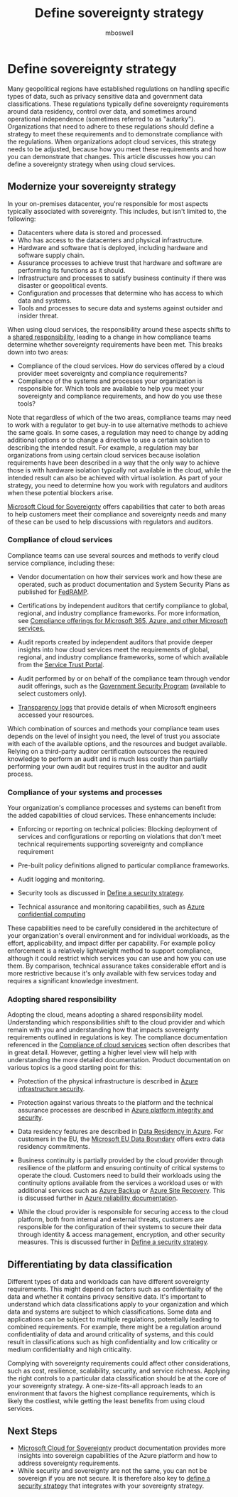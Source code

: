 ﻿---
title: Define sovereignty strategy
description: Use the Cloud Adoption Framework for Azure to learn to build a business justification for sovereignty.
author: mboswell
ms.author: mboswell
ms.date: 12/01/2023
ms.topic: conceptual
---

# Define sovereignty strategy

Many geopolitical regions have established regulations on handling specific types of data, such as privacy sensitive data and government data classifications. These regulations typically define sovereignty requirements around data residency, control over data, and sometimes around operational independence (sometimes referred to as "autarky"). Organizations that need to adhere to these regulations should define a strategy to meet these requirements and to demonstrate compliance with the regulations. When organizations adopt cloud services, this strategy needs to be adjusted, because how you meet these requirements and how you can demonstrate that changes. This article discusses how you can define a sovereignty strategy when using cloud services.

## Modernize your sovereignty strategy

In your on-premises datacenter, you're responsible for most aspects typically associated with sovereignty. This includes, but isn't limited to, the following:

- Datacenters where data is stored and processed.
- Who has access to the datacenters and physical infrastructure.
- Hardware and software that is deployed, including hardware and software supply chain.
- Assurance processes to achieve trust that hardware and software are performing its functions as it should.
- Infrastructure and processes to satisfy business continuity if there was disaster or geopolitical events.
- Configuration and processes that determine who has access to which data and systems.
- Tools and processes to secure data and systems against outsider and insider threat.

When using cloud services, the responsibility around these aspects shifts to a [shared responsibility](/azure/security/fundamentals/shared-responsibility), leading to a change in how compliance teams determine whether sovereignty requirements have been met. This breaks down into two areas:

- Compliance of the cloud services. How do services offered by a cloud provider meet sovereignty and compliance requirements?
- Compliance of the systems and processes your organization is responsible for. Which tools are available to help you meet your sovereignty and compliance requirements, and how do you use these tools?

Note that regardless of which of the two areas, compliance teams may need to work with a regulator to get buy-in to use alternative methods to achieve the same goals. In some cases, a regulation may need to change by adding additional options or to change a directive to use a certain solution to describing the intended result. For example, a regulation may bar organizations from using certain cloud services because isolation requirements have been described in a way that the only way to achieve those is with hardware isolation typically not available in the cloud, while the intended result can also be achieved with virtual isolation. As part of your strategy, you need to determine how you work with regulators and auditors when these potential blockers arise.

[Microsoft Cloud for Sovereignty](/industry/sovereignty/) offers capabilities that cater to both areas to help customers meet their compliance and sovereignty needs and many of these can be used to help discussions with regulators and auditors.

### Compliance of cloud services

Compliance teams can use several sources and methods to verify cloud service compliance, including these:

- Vendor documentation on how their services work and how these are operated, such as product documentation and System Security Plans as published for [FedRAMP](https://servicetrust.microsoft.com/viewpage/FedRAMP).

- Certifications by independent auditors that certify compliance to global, regional, and industry compliance frameworks. For more information, see [Compliance offerings for Microsoft 365, Azure, and other Microsoft services.](/compliance/regulatory/offering-home)

- Audit reports created by independent auditors that provide deeper insights into how cloud services meet the requirements of global, regional, and industry compliance frameworks, some of which available from the [Service Trust Portal](https://servicetrust.microsoft.com/).

- Audit performed by or on behalf of the compliance team through vendor audit offerings, such as the [Government Security Program](https://www.microsoft.com/securityengineering/gsp) (available to select customers only).

- [Transparency logs](/industry/sovereignty/transparency-logs) that provide details of when Microsoft engineers accessed your resources.

Which combination of sources and methods your compliance team uses depends on the level of insight you need, the level of trust you associate with each of the available options, and the resources and budget available. Relying on a third-party auditor certification outsources the required knowledge to perform an audit and is much less costly than partially performing your own audit but requires trust in the auditor and audit process.

### Compliance of your systems and processes

Your organization's compliance processes and systems can benefit from the added capabilities of cloud services. These enhancements include:

- Enforcing or reporting on technical policies: Blocking deployment of services and configurations or reporting on violations that don't meet technical requirements supporting sovereignty and compliance requirement

- Pre-built policy definitions aligned to particular compliance frameworks.

- Audit logging and monitoring.

- Security tools as discussed in [Define a security strategy](/azure/cloud-adoption-framework/strategy/define-security-strategy).

- Technical assurance and monitoring capabilities, such as [Azure confidential computing](/azure/confidential-computing/overview)

These capabilities need to be carefully considered in the architecture of your organization's overall environment and for individual workloads, as the effort, applicability, and impact differ per capability. For example policy enforcement is a relatively lightweight method to support compliance, although it could restrict which services you can use and how you can use them. By comparison, technical assurance takes considerable effort and is more restrictive because it's only available with few services today and requires a significant knowledge investment.

### Adopting shared responsibility

Adopting the cloud, means adopting a shared responsibility model. Understanding which responsibilities shift to the cloud provider and which remain with you and understanding how that impacts sovereignty requirements outlined in regulations is key. The compliance documentation referenced in the [Compliance of cloud services](#compliance-of-cloud-services) section often describes that in great detail. However, getting a higher level view will help with understanding the more detailed documentation. Product documentation on various topics is a good starting point for this:

- Protection of the physical infrastructure is described in [Azure infrastructure security](/azure/security/fundamentals/infrastructure).

- Protection against various threats to the platform and the technical assurance processes are described in [Azure platform integrity and security](/azure/security/fundamentals/platform).

- Data residency features are described in [Data Residency in Azure](https://azure.microsoft.com/explore/global-infrastructure/data-residency/). For customers in the EU, the [Microsoft EU Data Boundary](https://www.microsoft.com/trust-center/privacy/european-data-boundary-eudb) offers extra data residency commitments.

- Business continuity is partially provided by the cloud provider through resilience of the platform and ensuring continuity of critical systems to operate the cloud. Customers need to build their workloads using the continuity options available from the services a workload uses or with additional services such as [Azure Backup](/azure/backup/backup-overview) or [Azure Site Recovery](/azure/site-recovery/site-recovery-overview). This is discussed further in [Azure reliability documentation](/azure/reliability/).

- While the cloud provider is responsible for securing access to the cloud platform, both from internal and external threats, customers are responsible for the configuration of their systems to secure their data through identity & access management, encryption, and other security measures. This is discussed further in [Define a security strategy](/azure/cloud-adoption-framework/strategy/define-security-strategy).

## Differentiating by data classification

Different types of data and workloads can have different sovereignty requirements. This might depend on factors such as confidentiality of the data and whether it contains privacy sensitive data. It's important to understand which data classifications apply to your organization and which data and systems are subject to which classifications. Some data and applications can be subject to multiple regulations, potentially leading to combined requirements. For example, there might be a regulation around confidentiality of data and around criticality of systems, and this could result in classifications such as high confidentiality and low criticality or medium confidentiality and high criticality.

Complying with sovereignty requirements could affect other considerations, such as cost, resilience, scalability, security, and service richness. Applying the right controls to a particular data classification should be at the core of your sovereignty strategy. A one-size-fits-all approach leads to an environment that favors the highest compliance requirements, which is likely the costliest, while getting the least benefits from using cloud services.

## Next Steps

- [Microsoft Cloud for Sovereignty](/industry/sovereignty/) product documentation provides more insights into sovereign capabilities of the Azure platform and how to address sovereignty requirements.
- While security and sovereignty are not the same, you can not be sovereign if you are not secure. It is therefore also key to [define a security strategy](/azure/cloud-adoption-framework/strategy/define-security-strategy) that integrates with your sovereignty strategy.

